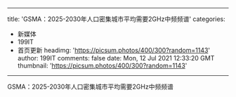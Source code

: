 
---
title: 'GSMA：2025-2030年人口密集城市平均需要2GHz中频频谱'
categories: 
 - 新媒体
 - 199IT
 - 首页更新
headimg: 'https://picsum.photos/400/300?random=1143'
author: 199IT
comments: false
date: Mon, 12 Jul 2021 12:33:20 GMT
thumbnail: 'https://picsum.photos/400/300?random=1143'
---

<div>   
GSMA：2025-2030年人口密集城市平均需要2GHz中频频谱  
</div>
            